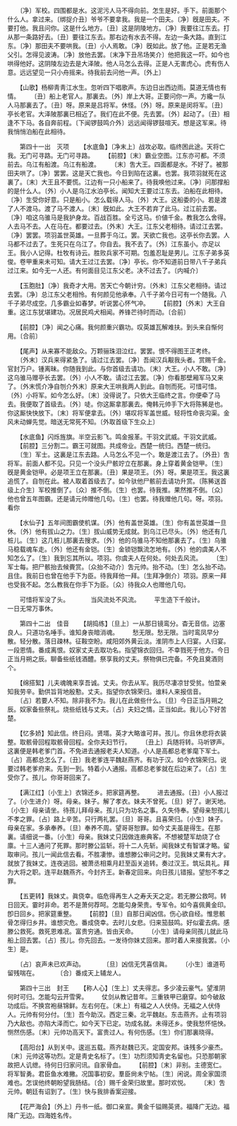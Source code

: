 <!-- { "loadSidebar": true } -->
　　〔净〕军校。四围都是水。这泥污人马不得向前。怎生是好。手下。前面那个什么人。拿过来。〔绑捉介丑〕爷爷不要拿我。我是一个田夫。〔净〕旣是田夫。不要打他。我且问你。这是什么地方。〔丑〕这是阴陵地方。〔净〕我要往江东去。打从那一条路好去。〔丑〕要往江东去。那右边有水去不得。左边一条大路。直到江东。〔净〕那田夫不要哄我。〔丑〕小人焉敢。〔净〕旣如此。放了他。正是若无渔父引。怎得见波涛。〔净〕放他去罢。〔末净下丑吊场笑介〕他把我这一吓。如今也哄得他好。这阴陵左边去是大泽陂。他人马怎么去得。正是人无害虎心。虎有伤人意。远远望见一只小舟摇来。待我前去问他一声。〔外上〕 

　　【山歌】杨柳靑靑江水生。忽听四下唱歌声。东边日出西边雨。莫道无情也有情。 
　　〔丑〕船上老官人。那裏去。〔外〕岸上大哥。正要问你一声。方纔一队人马那裏去了。〔丑〕呀。原来是吕将军。休怪。〔外〕呀。原来是闵将军。〔丑〕亭长老官。大泽陂那裏已相近了。我们在此不便。先去罢。〔外〕起动了。〔丑〕相逢不下马。各自奔前程。〔下闻锣鼓鸣介外〕远远闻得锣鼓喧天。想是这军来。待我悄悄泊船在此相待。 


　　第四十一出　灭项 
　　【水底鱼】〔净末上〕战攻必取。临终困此途。天将亡我。无门可寻路。无门可寻路。 
　　【前腔】〔末〕霸业空图。江东亦可都。不须前去。乌江有船渡。乌江有船渡。 
　　〔末〕吿大王。四面都是水。不好了。被那田夫哄了。〔净〕罢罢。这是天亡我也。今日到陷在这裏。也罢。我项羽就死在这裏了。〔末〕大王且不要慌。江边有一只小船来了。待我唤他过来。〔净〕问那撑船的是什么人。〔外〕小人是乌江水泊亭长。闻知大王要过江东去。泊船在此相待。〔净〕生受你好意。只是船小。怎么载得人马。〔外〕大王。这船委的小。若是渡了人不渡马。渡了马不渡人。〔末〕旣如此。大王不若弃了此马。过江前去罢。〔净〕咱这乌骓马是我护身龙。百战百胜。全亏这马。价値千金。教我怎么舍得。人去马不去。人在马在。都要过去。〔外末〕大王。江东父老相待。请过江去罢。〔净〕罢罢。项羽盖世英雄。一旦葬于乌江。罢。天欲亡我也。这亭长你去罢。人马都不过去了。生死只在乌江了。你自去。我不去了。〔外〕江东虽小。亦足以王。我小人记得。杜牧有诗云。胜败兵家不可期。包羞忍耻是男儿。江东子弟多英俊。卷甲重来未可知。请大王过江去罢。〔净〕亭长。你不知道前日带八千子弟兵过江来。如今无一人还。有何面目见江东父老。决不过去了。〔内喊介〕 

　　【玉胞肚】〔净〕我奇才大用。苦天亡今朝计穷。〔外末〕江东父老相待。请过去罢。〔净〕总江东父老相怜。有何颜见他承奉。八千子弟今日可有一个随我。八千子弟尽成空。几多霸业如春梦。听说罢心怀气冲。 
　　【前腔】〔外末〕大王自重。这江东犹堪建功。况居民鸡犬相闻。养锋芒待时而动。〔合前〕 

　　【前腔】〔净〕闻之心痛。我何颜重兴霸功。叹英雄瓦解难扶。到头来自惭何用。〔合前〕 

　　【尾声】从来寡不能敌众。万颗骊珠泪泣红。罢罢。恨不得图王正考终。 
　　〔外末〕汉兵来得紧急了。请过江去罢。〔净〕吾闻汉兵觏我头者。赏赐千金。官封万户。锺离昧。你随我到此。与你首级去请功。〔末〕大王。小人不敢。〔净〕这乌骓马赠亭长去罢。〔外〕小人不敢。请过江去罢。〔净〕你看那壁厢军马又来了。〔外末慌介净自刎介外末〕原来大王哄我两人到此。自刎而死。可惜可惜。〔外〕小将军。如今怎么好。〔末〕没得说了。只依大王临终之言。你便牵了马去。我便取了首级去。〔外〕唗。你这厮拿那裏去。俺韩元帅手下大将陈豨是也。你这厮快快放下。〔末〕将军便拿去。〔外〕堪叹将军盖世威。轻将性命丧沟渠。金风未动蝉先觉。暗送无常死不知。〔外取首级下生众上〕 

　　【水底鱼】闪烁旌旗。半空云影飞。鸣金报革。干羽文武威。干羽文武威。 
　　【前腔】三分割二。霸王可就图。共成帝业。西楚一统归。西楚一统归。 
　　〔生〕军士。这裏是江东去路。人马怎么不见一个。敢是渡江去了。〔外丑〕吿将军。前面人都不见。只见一个没头尸骸竚立在那裏。身上穿着黄金铠甲。〔生〕旣是黄金铠甲。必是项王立在那裏。〔丑〕果是项王。〔外〕呀。果是项王。我这裏追慌了。自刎在此。被人取着首级去了。如今驮他尸骸前去请功升赏。〔陈豨送首级上介生〕军校推倒了。〔众〕推不倒。〔生〕也罢。待我推。果然推不倒。〔众〕他也曾五年图霸。还是请元帅赠他几句。〔生〕也罢。待我赠他几句。呀。项羽。看你 

　　【水仙子】五年间图霸使机谋。〔外〕他有盖世英雄。〔生〕你有盖世英雄一旦休。〔外〕他有拔山之力。〔生〕拔山威势无成就。到乌江已尽头。〔外〕他还有几桩儿。〔生〕这几桩儿那裏去搜求。〔外〕他的乌骓马不知他那裏去了。〔生〕乌骓马稳载魂车走。〔外〕他还有金铠。〔生〕金锁铠飘流怎地有。〔外〕他的虞美人不知怎么了。〔生〕我到忘其所以。项羽。你虞夫人在何处。何处去风流。 
　　〔生〕军士每。把尸骸抬去候賷赏。〔众抬不动介〕吿元帅。抬不动。〔生〕怎么抬不动。且住。我前日也曾在他手下为臣。待我拜他一拜。〔生拜净倒介〕项羽。原来一拜也受我不起。怎么教我在你手下为臣。〔众〕待我众人也赠他几句。 

　　可惜将军没了头。　　　　当风流处不风流。 
　　平生造下千般计。　　　　一日无常万事休。 

　　第四十二出　佳音 
　　【胡捣练】〔旦上〕一从那日镜鸾分。杳无音信。边塞良人。只道功名唾手。谁知身丧暗消魂。 
　　愁无限。愁无限。当时鸾凤早分散。轻分散。落日疎林。征鞍空盼。咸阳郊外黄云淡。淮阴市上人归宴。人归宴。一段恩情。番成离恨。奴家丈夫去取功名。指望锦衣回归。不幸戮死于他方。今日正当月朔之辰。聊备些纸钱酒醴。祭享我的丈夫。祭物俱已完备。不免且奠酒则个。 

　　【绵搭絮】儿夫魂魄来享吾诚。丈夫。你去从军。我历尽凄凉甘受贫。怕萱亲知我劳辛。勤供旨背地殷懃。丈夫。指望你衣锦荣归。谁料人来报信音。 
　　〔占〕若要人不知。除非我不为。我儿在此做些什么。〔旦〕今日正当月朔之辰。奴家备些祭礼。烧些纸钱与丈夫。〔占〕夫妇之情。正当如此。我儿心下好苦楚。 

　　【忆多娇】知此信。终日闷。贤壻。英才大略谁可并。孩儿。你且休悲将衣装整。取骸骨回程取骸骨回程。全你夫妇节行。 
　　〔丑上〕兵随将转。马听锣声。这裏便是韩老爹门首。不免进去通报老夫人知道。小人是高都总老爹麾下军士。〔占〕高都总怎么了。〔丑〕我老爹连平魏赵燕齐。有功于汉。如今衣锦荣归。说要过韩老爹府来。先到一到。特着小人通报。高都总老爹就在后边来了。〔占〕生受你了。孩儿。你哥哥回来了。 

　　【满江红】〔小生上〕衣锦还乡。把家筵再整。 
　　进去通报。〔丑〕小人报过了。〔小生进介〕呀。母亲。妹子。解了孝衣。妹夫不曾死。〔旦〕好了。谢天地。〔小生〕母亲请坐。待孩儿拜母亲。孩儿只为功名之事。久失侍奉。望母亲恕孩儿不孝之罪。〔占〕路上辛苦。只行两礼罢。〔旦〕哥哥。且喜荣归。〔小生〕妹子。母亲在家。多承奉养。〔旦〕奉养不周。望哥哥恕罪。如今丈夫虽是得生。在那裏。请细说一番。〔小生〕母亲。我妹丈只因做连廒典客。不想被楚军劫烧了仓廪。十三人通问了死罪。那时滕公监斩。将十二人先斩。闻我妹丈有智谋才略。留取审问。孩儿一闻此信去看。不胜凄惨。谁想滕公审问之时。见我妹丈果有大才。就放了我妹丈。连夜逃回。被萧丞相乘月赶至函关追转。奏过汉王。筑坛具礼。拜为大将之职。连平赵魏燕齐。今封齐王。新春定回来。向日孩儿错报。望恕不孝之罪。 

　　【五更转】我妹丈。眞侥幸。临危得再生人之寿夭天之定。若无滕公救呵。转日回天。霎时非命。若不是萧何荐呵。怎能勾身荣贵。专军令。如今喜佩黄金印。卽日回乡。把家筵重整。 
　　【前腔】〔旦〕自那日闻凶信。伤心欲自经。惟思骸骨怎得归乡井。谁想灾危。番成侥幸。去时儿女悲。归来笳鼓鸣。好似霍去病。感滕公救死。救死恩难冺。富贵穷通。皆由天命。 
　　〔小生〕请母亲同孩儿就此马船上回去罢。〔占〕孩儿。你先回去。一发待你妹丈回来。那时着人来接我罢。〔小生〕是。 

　　〔占〕哀声未已欢声动。　　　　〔旦〕凶信无凭喜信眞。 
　　〔小生〕谁道苟留残喘在。　　　　〔合〕番成天上辅龙人。 

　　第四十三出　封王 
　　【称人心】〔生上〕丈夫得志。多少凌云豪气。望淮阴何时可归。怎能勾云开雪霁。 
　　仗剑从教记昔年。三重铁甲已磨穿。如今破敌功成后。不换宫袍昼锦鲜。左右何在。〔末上〕有福之人人伏侍。无福之人伏侍人。元帅有何分付。〔生〕吾今助汉。西定三秦。北平魏赵。东击燕齐。止有项羽乃大敌也。亦陷大泽而亡。如今天下已定。功成名就。未得还乡。使我愁怀悒怏。恻然伤感。〔末〕元帅功高天下。富贵过人。有何伤感。〔生〕你们那裏晓得。 

　　【高阳台】从到关中。逡巡五载。燕齐赵魏已灭。定国安邦。诛残多少豪杰。〔末〕元帅这等功烈。定是靑史名标了。〔生〕功烈须知靑史名留也。只恐那朝家故把人讥绁。待何日归家问讯。自家骨血。 
　　【前腔】〔末〕非别。主德宽仁。将军智勇。君臣鱼水难撇。况国事初安。羣臣尙未宁帖。〔生〕闲说。周全家国须难也。怎误他终朝盼望我肠结。〔合〕赐千金荣归故里。那时欢悦。 
　　〔末〕吿元帅。朝廷有诏到了。〔生〕快与我排香案迎接。 

　　【花严海会】〔外上〕丹书一纸。御口亲宣。黄金千镒赐英贤。福降广无边。福降广无边。四海姓名传。 
